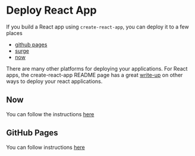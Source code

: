 # Deploy React App

If you build a React app using `create-react-app`, you can deploy it to a few places
- [github pages](https://pages.github.com/)
- [surge](http://surge.sh/)
- [now](https://zeit.co/now)

There are many other platforms for deploying your applications. For React apps, the create-react-app README page has a great [write-up](https://github.com/facebook/create-react-app/blob/master/packages/react-scripts/template/README.md#deployment) on other ways to deploy your react applications.

## Now

You can follow the instructions [here](https://zeit.co/docs/examples/create-react-app)

## GitHub Pages

You can follow instructions [here](https://github.com/facebook/create-react-app/blob/master/packages/react-scripts/template/README.md#github-pages)